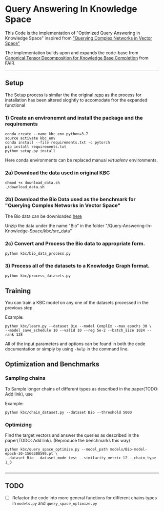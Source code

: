 # Query Answering In Knowledge Space

This Code is the implementation of "Optimized Query Answering in Knowledge Space" inspired from ["Querying Complex Networks in Vector Space"](https://github.com/williamleif/graphqembed)

The implementation builds upon and expands the code-base from [Canonical Tensor Decomposition for Knowledge Base Completion](https://arxiv.org/abs/1806.07297) from  FAIR.

____

## Setup

The Setup process is similar the the original [repo](https://github.com/facebookresearch/kbc) as the process for installation has been altered sloghtly to accomodate fror the expanded functional

### 1) Create an environemnt and install the package and the requirements

```
conda create --name kbc_env python=3.7
source activate kbc_env
conda install --file requirements.txt -c pytorch
pip install requirements.txt
python setup.py install
```

Here conda environments can be replaced manual <i>virtualenv</i> environments.

### 2a) Download the data used in original KBC

```
chmod +x download_data.sh
./download_data.sh
```

### 2b) Download the Bio Data used as the benchmark for "Querying Complex Networks in Vector Space"

The Bio data can be downloaded [here](https://snap.stanford.edu/nqe/bio_data.zip)

Unzip the data under the name "Bio" in the folder "/Query-Answering-In-Knowledge-Space/kbc/src_data"

### 2c) Convert and Process the Bio data to appropriate form.

```
python kbc/bio_data_process.py
```

### 3) Process all of the datasets to a Knowledge Graph format.

```
python kbc/process_datasets.py
```

## Training

You can train a KBC model on any one of the datasets processed in the previous step

Example:
```
python kbc/learn.py --dataset Bio --model ComplEx --max_epochs 30 \
--model_save_schedule 10 --valid 10 --reg 5e-2 --batch_size 1024 --rank 128

```

All of the input parameters and options can be found in both the code documentation or simply by using `-help` in the command line.

## Optimization and Benchmarks

### Sampling chains

To Sample longer chains of different types as described in the paper(TODO: Add link), use

Example:
```
python kbc/chain_dataset.py --dataset Bio --threshold 5000
```

### Optimizing

Find the target vectors and answer the queries as described in the paper(TODO: Add link). (Reproduce the benchmarks this way)

```
python kbc/query_space_optimize.py --model_path models/Bio-model-epoch-30-1566308599.pt \
--dataset Bio --dataset_mode test --similarity_metric l2 --chain_type 1_3


```

___

## TODO

- [ ] Refactor the code into more general functions for different chains types in ```models.py``` and ```query_space_optimize.py```

